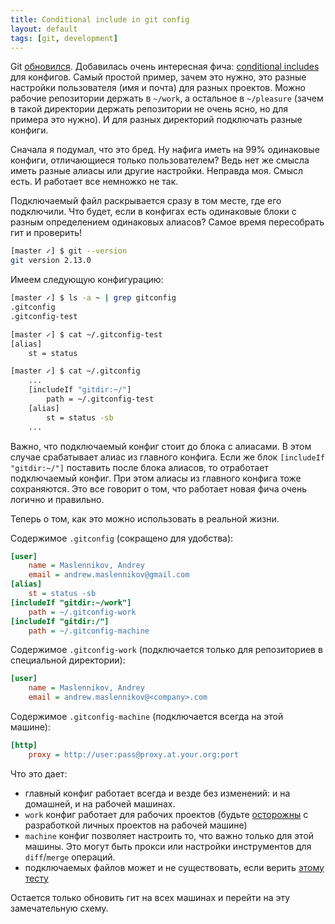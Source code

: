 ```yaml
---
title: Conditional include in git config
layout: default
tags: [git, development]
---
```

Git [обновился](https://github.com/blog/2360-git-2-13-has-been-released). Добавилась очень интересная фича: [conditional includes](https://git-scm.com/docs/git-config#_includes) для конфигов. Самый простой пример, зачем это нужно, это разные настройки пользователя (имя и почта) для разных проектов. Можно рабочие репозитории держать в `~/work`, а остальное в `~/pleasure` (зачем в такой директории держать репозитории не очень ясно, но для примера это нужно). И для разных директорий подключать разные конфиги.

Сначала я подумал, что это бред. Ну нафига иметь на 99% одинаковые конфиги, отличающиеся только пользователем? Ведь нет же смысла иметь разные алиасы или другие настройки. Неправда моя. Смысл есть. И работает все немножко не так.

Подключаемый файл раскрывается сразу в том месте, где его подключили. Что будет, если в конфигах есть одинаковые блоки с разным определением одинаковых алиасов? Самое время пересобрать гит и проверить!

```sh
[master ✓] $ git --version
git version 2.13.0
```

Имеем следующую конфигурацию:

```sh
[master ✓] $ ls -a ~ | grep gitconfig
.gitconfig
.gitconfig-test

[master ✓] $ cat ~/.gitconfig-test
[alias]
    st = status

[master ✓] $ cat ~/.gitconfig
    ...
    [includeIf "gitdir:~/"]
        path = ~/.gitconfig-test
    [alias]
        st = status -sb
    ...
```
Важно, что подключаемый конфиг стоит до блока с алиасами. В этом случае срабатывает алиас из главного конфига. Если же блок `[includeIf "gitdir:~/"]` поставить после блока алиасов, то отработает подключаемый конфиг. При этом алиасы из главного конфига тоже сохраняются. Это все говорит о том, что работает новая фича очень логично и правильно.

Теперь о том, как это можно использовать в реальной жизни.

Содержимое `.gitconfig` (сокращено для удобства):

```ini
[user]
    name = Maslennikov, Andrey
    email = andrew.maslennikov@gmail.com
[alias]
    st = status -sb
[includeIf "gitdir:~/work"]
    path = ~/.gitconfig-work
[includeIf "gitdir:/"]
    path = ~/.gitconfig-machine
```

Содержимое `.gitconfig-work` (подключается только для репозиториев в специальной директории):

```ini
[user]
    name = Maslennikov, Andrey
    email = andrew.maslennikov@<company>.com
```

Содержимое `.gitconfig-machine` (подключается всегда на этой машине):

```ini
[http]
    proxy = http://user:pass@proxy.at.your.org:port
```

Что это дает:

 - главный конфиг работает всегда и везде без изменений: и на домашней, и на рабочей машинах.
 - `work` конфиг работает для рабочих проектов (будьте [осторожны](https://www.joelonsoftware.com/2016/12/09/developers-side-projects/) с разработкой личных проектов на рабочей машине)
 - `machine` конфиг позволяет настроить то, что важно только для этой машины. Это могут быть прокси или настройки инструментов для `diff`/`merge` операций.
 - подключаемых файлов может и не существовать, если верить [этому тесту](https://github.com/git/git/blob/3efd0bedc6625a6b194c1f6e5f1b7aa7d8b7e6bb/t/t1305-config-include.sh#L103)

Остается только обновить гит на всех машинах и перейти на эту замечательную схему.
